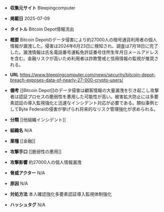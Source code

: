 - **収集元サイト**
Bleepingcomputer

- **掲載日**
2025-07-09

- **タイトル**
Bitcoin Depot情報流出

- **概要**
Bitcoin Depotのデータ侵害により約27000人の暗号通貨利用者の個人情報が漏洩した。侵害は2024年6月23日に検知され、調査は7月18日に完了した。漏洩情報は氏名電話番号運転免許証番号住所生年月日メールアドレスを含む。金融リスクが高いため利用者は詐欺警戒と信用情報の監視が推奨される。

- **URL**
https://www.bleepingcomputer.com/news/security/bitcoin-depot-breach-exposes-data-of-nearly-27-000-crypto-users/

- **備考**
[[Bitcoin Depot]]のデータ侵害は顧客情報の大量漏洩を引き起こし攻撃者は認証プロセスの脆弱性を悪用した可能性が高い。被害拡大防止には多要素認証の導入監視強化と迅速なインシデント対応が必要である。類似事例としてByte Federalの侵害が挙げられ将来的なリスク管理強化が求められる。

- **分類**
[[他組織インシデント]]

- **組織名**
N/A

- **業種**
[[金融]]

- **攻撃手口**
[[脆弱性の悪用]]

- **攻撃影響**
約27000人の個人情報漏洩

- **脅威アクター**
N/A

- **原因**
N/A

- **対処方法**
本人確認強化多要素認証導入監視体制強化

- **ハッシュタグ**
N/A
